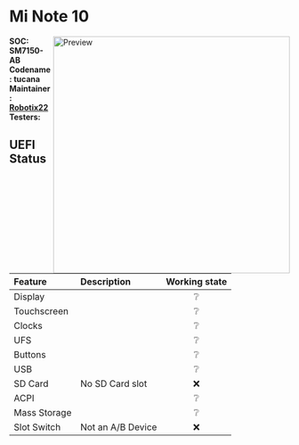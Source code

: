 # Mi Note 10

<img align="right" src="https://i01.appmifile.com/webfile/globalimg/Cambridge/800-800/F4/Green-800x800!800x800!85.png" width="425" alt="Preview">

**SOC: SM7150-AB** <br />
**Codename: tucana** <br />
**Maintainer: [Robotix22](https://github.com/Robotix22/)** <br />
**Testers:**

## UEFI Status

|Feature|Description|Working state|
|:------|:----------|:-----------:|
|Display||❔|
|Touchscreen||❔|
|Clocks||❔|
|UFS||❔|
|Buttons||❔|
|USB||❔|
|SD Card|No SD Card slot|❌|
|ACPI||❔|
|Mass Storage||❔|
|Slot Switch|Not an A/B Device|❌|
